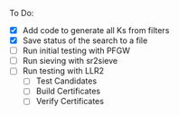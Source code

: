 To Do:
- [X] Add code to generate all Ks from filters
- [X] Save status of the search to a file
- [ ] Run initial testing with PFGW
- [ ] Run sieving with sr2sieve
- [ ] Run testing with LLR2
  - [ ] Test Candidates
  - [ ] Build Certificates
  - [ ] Verify Certificates